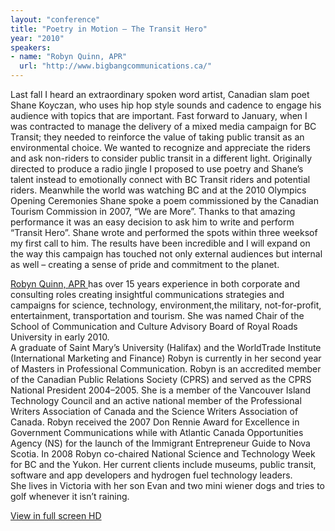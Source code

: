 ```yaml
---
layout: "conference"
title: "Poetry in Motion – The Transit Hero"
year: "2010"
speakers:
- name: "Robyn Quinn, APR"
  url: "http://www.bigbangcommunications.ca/"
---
```



Last fall I heard an extraordinary spoken word artist, Canadian slam poet
Shane Koyczan, who uses hip hop style sounds and cadence to engage his
audience with topics that are important. Fast forward to January, when I was
contracted to manage the delivery of a mixed media campaign for BC Transit;
they needed to reinforce the value of taking public transit as an
environmental choice. We wanted to recognize and appreciate the riders and ask
non-riders to consider public transit in a different light. Originally
directed to produce a radio jingle I proposed to use poetry and Shane’s talent
instead to emotionally connect with BC Transit riders and potential riders.
Meanwhile the world was watching BC and at the 2010 Olympics Opening
Ceremonies Shane spoke a poem commissioned by the Canadian Tourism Commission
in 2007, “We are More”. Thanks to that amazing performance it was an easy
decision to ask him to write and perform “Transit Hero”. Shane wrote and
performed the spots within three weeksof my first call to him. The results
have been incredible and I will expand on the way this campaign has touched
not only external audiences but internal as well – creating a sense of pride
and commitment to the planet.

[ Robyn Quinn, APR
](https://web.archive.org/web/20210413202457/http://www.bigbangcommunications.ca/)
has over 15 years experience in both corporate and consulting roles creating
insightful communications strategies and campaigns for science, technology,
environment,the military, not-for-profit, entertainment, transportation and
tourism. She was named Chair of the School of Communication and Culture
Advisory Board of Royal Roads University in early 2010.  
A graduate of Saint Mary’s University (Halifax) and the WorldTrade Institute
(International Marketing and Finance) Robyn is currently in her second year of
Masters in Professional Communication. Robyn is an accredited member of the
Canadian Public Relations Society (CPRS) and served as the CPRS National
President 2004–2005. She is a member of the Vancouver Island Technology
Council and an active national member of the Professional Writers Association
of Canada and the Science Writers Association of Canada. Robyn received the
2007 Don Rennie Award for Excellence in Government Communications while with
Atlantic Canada Opportunities Agency (NS) for the launch of the Immigrant
Entrepreneur Guide to Nova Scotia. In 2008 Robyn co-chaired National Science
and Technology Week for BC and the Yukon. Her current clients include museums,
public transit, software and app developers and hydrogen fuel technology
leaders.  
She lives in Victoria with her son Evan and two mini wiener dogs and tries to
golf whenever it isn’t raining.


[ View in full screen HD
](https://web.archive.org/web/20210413202457/https://www.youtube.com/embed/PeLaHgUcQsY?rel=0&hd=1)


[//]: # (Retrieved from https://web.archive.org/web/20210416135337/https://www.ideawave.ca/the-conference/poetry-in-motion-the-transit-hero)